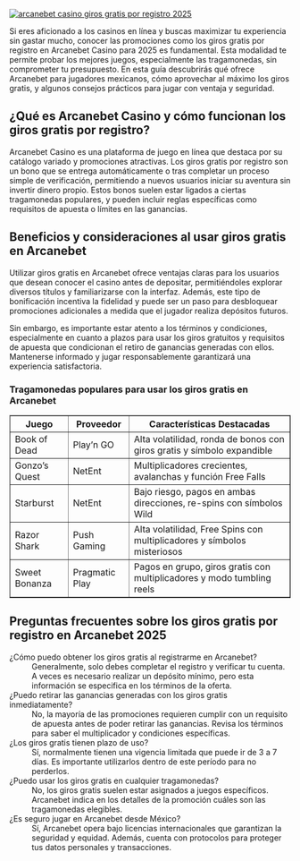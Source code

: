 [![arcanebet casino giros gratis por registro 2025](https://123-caf.pages.dev/gitsignup.png)](https://vrmoo.ru/Bt82HjjY)

<p>Si eres aficionado a los casinos en línea y buscas maximizar tu experiencia sin gastar mucho, conocer las promociones como los giros gratis por registro en Arcanebet Casino para 2025 es fundamental. Esta modalidad te permite probar los mejores juegos, especialmente las tragamonedas, sin comprometer tu presupuesto. En esta guía descubrirás qué ofrece Arcanebet para jugadores mexicanos, cómo aprovechar al máximo los giros gratis, y algunos consejos prácticos para jugar con ventaja y seguridad.</p>  <h2>¿Qué es Arcanebet Casino y cómo funcionan los giros gratis por registro?</h2> <p>Arcanebet Casino es una plataforma de juego en línea que destaca por su catálogo variado y promociones atractivas. Los giros gratis por registro son un bono que se entrega automáticamente o tras completar un proceso simple de verificación, permitiendo a nuevos usuarios iniciar su aventura sin invertir dinero propio. Estos bonos suelen estar ligados a ciertas tragamonedas populares, y pueden incluir reglas específicas como requisitos de apuesta o límites en las ganancias.</p>  <h2>Beneficios y consideraciones al usar giros gratis en Arcanebet</h2> <p>Utilizar giros gratis en Arcanebet ofrece ventajas claras para los usuarios que desean conocer el casino antes de depositar, permitiéndoles explorar diversos títulos y familiarizarse con la interfaz. Además, este tipo de bonificación incentiva la fidelidad y puede ser un paso para desbloquear promociones adicionales a medida que el jugador realiza depósitos futuros.</p> <p>Sin embargo, es importante estar atento a los términos y condiciones, especialmente en cuanto a plazos para usar los giros gratuitos y requisitos de apuesta que condicionan el retiro de ganancias generadas con ellos. Mantenerse informado y jugar responsablemente garantizará una experiencia satisfactoria.</p>  <h3>Tragamonedas populares para usar los giros gratis en Arcanebet</h3> <table border="1" cellpadding="6" cellspacing="0">   <thead>     <tr>       <th>Juego</th>       <th>Proveedor</th>       <th>Características Destacadas</th>     </tr>   </thead>   <tbody>     <tr>       <td>Book of Dead</td>       <td>Play’n GO</td>       <td>Alta volatilidad, ronda de bonos con giros gratis y símbolo expandible</td>     </tr>     <tr>       <td>Gonzo’s Quest</td>       <td>NetEnt</td>       <td>Multiplicadores crecientes, avalanchas y función Free Falls</td>     </tr>     <tr>       <td>Starburst</td>       <td>NetEnt</td>       <td>Bajo riesgo, pagos en ambas direcciones, re-spins con símbolos Wild</td>     </tr>     <tr>       <td>Razor Shark</td>       <td>Push Gaming</td>       <td>Alta volatilidad, Free Spins con multiplicadores y símbolos misteriosos</td>     </tr>     <tr>       <td>Sweet Bonanza</td>       <td>Pragmatic Play</td>       <td>Pagos en grupo, giros gratis con multiplicadores y modo tumbling reels</td>     </tr>   </tbody> </table>  <h2>Preguntas frecuentes sobre los giros gratis por registro en Arcanebet 2025</h2> <dl>   <dt>¿Cómo puedo obtener los giros gratis al registrarme en Arcanebet?</dt>   <dd>Generalmente, solo debes completar el registro y verificar tu cuenta. A veces es necesario realizar un depósito mínimo, pero esta información se especifica en los términos de la oferta.</dd>      <dt>¿Puedo retirar las ganancias generadas con los giros gratis inmediatamente?</dt>   <dd>No, la mayoría de las promociones requieren cumplir con un requisito de apuesta antes de poder retirar las ganancias. Revisa los términos para saber el multiplicador y condiciones específicas.</dd>      <dt>¿Los giros gratis tienen plazo de uso?</dt>   <dd>Sí, normalmente tienen una vigencia limitada que puede ir de 3 a 7 días. Es importante utilizarlos dentro de este período para no perderlos.</dd>      <dt>¿Puedo usar los giros gratis en cualquier tragamonedas?</dt>   <dd>No, los giros gratis suelen estar asignados a juegos específicos. Arcanebet indica en los detalles de la promoción cuáles son las tragamonedas elegibles.</dd>      <dt>¿Es seguro jugar en Arcanebet desde México?</dt>   <dd>Sí, Arcanebet opera bajo licencias internacionales que garantizan la seguridad y equidad. Además, cuenta con protocolos para proteger tus datos personales y transacciones.</dd> </dl>